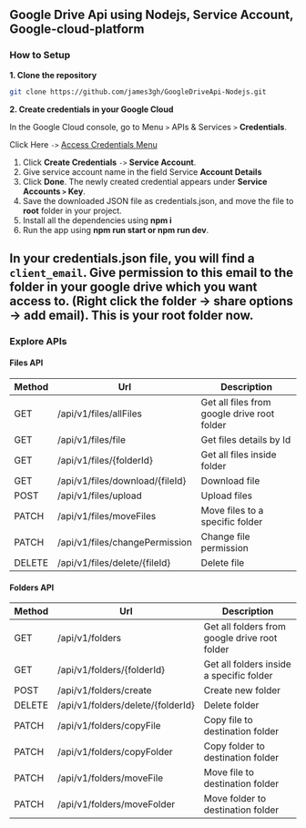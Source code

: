 ## Google Drive Api using Nodejs, Service Account, Google-cloud-platform
### How to Setup

**1. Clone the repository**
```bash
git clone https://github.com/james3gh/GoogleDriveApi-Nodejs.git
```
**2. Create credentials in your Google Cloud**

In the Google Cloud console, go to Menu `>` APIs & Services `>` **Credentials**.

Click Here `->` [Access Credentials Menu](https://console.cloud.google.com/apis/credentials)

1. Click **Create Credentials** `->` **Service Account**.
2. Give service account name in the field Service **Account Details**
3. Click **Done**. The newly created credential appears under **Service Accounts `>` Key**.
4. Save the downloaded JSON file as credentials.json, and move the file to **root** folder in your project.
5. Install all the dependencies using **npm i**
6. Run the app using **npm run start or npm run dev**.

## In your credentials.json file, you will find a `client_email`. Give permission to this email to the folder in your google drive which you want access to. (Right click the folder -> share options -> add email). This is your root folder now.

### Explore APIs

#### Files API
| Method | Url                                       | Description                                    | 
|--------|-------------------------------------------|------------------------------------------------|
| GET    | /api/v1/files/allFiles                    | Get all files from google drive root folder    | 
| GET    | /api/v1/files/file                        | Get files details by Id                        | 
| GET    | /api/v1/files/{folderId}                  | Get all files inside folder                    |
| GET    | /api/v1/files/download/{fileId}           | Download file                                  |
| POST   | /api/v1/files/upload                      | Upload files                                   |
| PATCH  | /api/v1/files/moveFiles                   | Move files to a specific folder                | 
| PATCH  | /api/v1/files/changePermission            | Change file permission                         |
| DELETE | /api/v1/files/delete/{fileId}             | Delete file                                    |


#### Folders API
| Method | Url                                       | Description                                      
|--------|-------------------------------------------|------------------------------------------------|
| GET    | /api/v1/folders                           | Get all folders from google drive root folder  |
| GET    | /api/v1/folders/{folderId}                | Get all folders inside a specific folder       |
| POST   | /api/v1/folders/create                    | Create new folder                              |         
| DELETE | /api/v1/folders/delete/{folderId}         | Delete folder                                  |             
| PATCH  | /api/v1/folders/copyFile                  | Copy file to destination folder                |                           
| PATCH  | /api/v1/folders/copyFolder                | Copy folder to destination folder              |                           
| PATCH  | /api/v1/folders/moveFile                  | Move file to destination folder                |                           
| PATCH  | /api/v1/folders/moveFolder                | Move folder to destination folder              |                           

